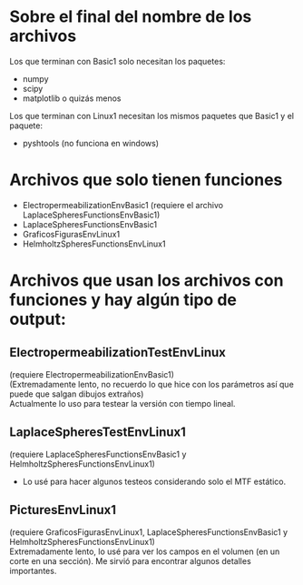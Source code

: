 # Sobre el final del nombre de los archivos  

Los que terminan con Basic1 solo necesitan los paquetes:  
- numpy
- scipy
- matplotlib
o quizás menos  

Los que terminan con Linux1 necesitan los mismos paquetes que Basic1 y el paquete:
- pyshtools (no funciona en windows)

# Archivos que solo tienen funciones
- ElectropermeabilizationEnvBasic1 (requiere el archivo LaplaceSpheresFunctionsEnvBasic1)
- LaplaceSpheresFunctionsEnvBasic1
- GraficosFigurasEnvLinux1
- HelmholtzSpheresFunctionsEnvLinux1

# Archivos que usan los archivos con funciones y hay algún tipo de output:

## ElectropermeabilizationTestEnvLinux
(requiere ElectropermeabilizationEnvBasic1)  
(Extremadamente lento, no recuerdo lo que hice con los parámetros así que puede que salgan dibujos extraños)  
Actualmente lo uso para testear la versión con tiempo lineal.

## LaplaceSpheresTestEnvLinux1
(requiere LaplaceSpheresFunctionsEnvBasic1 y HelmholtzSpheresFunctionsEnvLinux1)
- Lo usé para hacer algunos testeos considerando solo el MTF estático.

## PicturesEnvLinux1
(requiere GraficosFigurasEnvLinux1, LaplaceSpheresFunctionsEnvBasic1 y HelmholtzSpheresFunctionsEnvLinux1)  
Extremadamente lento, lo usé para ver los campos en el volumen (en un corte en una sección). Me sirvió para encontrar algunos detalles importantes.
